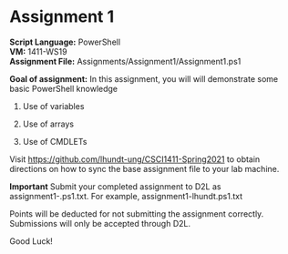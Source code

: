 ﻿# Assignment 1

**Script Language:** PowerShell </br>
**VM:** 1411-WS19</br>
**Assignment File:** Assignments/Assignment1/Assignment1.ps1</br>

**Goal of assignment:** In this assignment, you will will demonstrate some basic PowerShell knowledge

1. Use of variables

2. Use of arrays

3. Use of CMDLETs

Visit https://github.com/lhundt-ung/CSCI1411-Spring2021  to obtain directions on how to sync the base assignment file to your lab machine.

**Important** Submit your completed assignment to D2L as assignment1-<username>.ps1.txt. For example, assignment1-lhundt.ps1.txt

Points will be deducted for not submitting the assignment correctly. Submissions will only be accepted through D2L. 

Good Luck!
